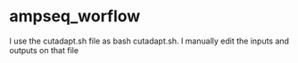 # ampseq_worflow

I use the cutadapt.sh file as bash cutadapt.sh. I manually edit the inputs and outputs on that file
